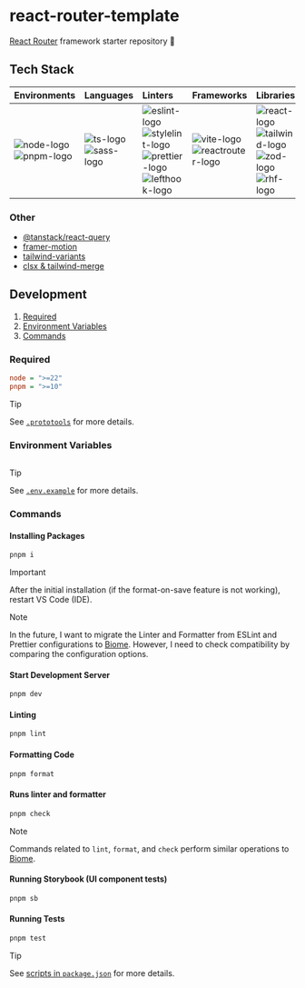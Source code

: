 # react-router-template

[React Router](https://github.com/remix-run/react-router) framework starter repository 🐢

## Tech Stack

| Environments                 | Languages                  | Linters                                                                     | Frameworks                          | Libraries                                                       | Testing                             | CI/CD                 |
| :--------------------------- | :------------------------- | :-------------------------------------------------------------------------- | :---------------------------------- | :-------------------------------------------------------------- | :---------------------------------- | :-------------------- |
| ![node-logo]<br>![pnpm-logo] | ![ts-logo]<br>![sass-logo] | ![eslint-logo]<br>![stylelint-logo]<br>![prettier-logo]<br>![lefthook-logo] | ![vite-logo]<br>![reactrouter-logo] | ![react-logo]<br>![tailwind-logo]<br>![zod-logo]<br>![rhf-logo] | ![vitest-logo]<br>![storybook-logo] | ![githubactions-logo] |

[node-logo]: https://img.shields.io/badge/-Node.js-5FA04E.svg?logo=nodedotjs&style=flat&logoColor=ffffff
[pnpm-logo]: https://img.shields.io/badge/-pnpm-F69220.svg?logo=pnpm&style=flat&logoColor=ffffff
[ts-logo]: https://img.shields.io/badge/-TypeScript-3178C6.svg?logo=typescript&style=flat&logoColor=ffffff
[sass-logo]: https://img.shields.io/badge/-Sass-CC6699.svg?logo=sass&style=flat&logoColor=ffffff
[eslint-logo]: https://img.shields.io/badge/-ESLint-4B32C3.svg?logo=eslint&style=flat&logoColor=ffffff
[stylelint-logo]: https://img.shields.io/badge/-Stylelint-263238.svg?logo=stylelint&style=flat&logoColor=ffffff
[prettier-logo]: https://img.shields.io/badge/-Prettier-F7B93E.svg?logo=prettier&style=flat&logoColor=000000
[lefthook-logo]: https://img.shields.io/badge/-Lefthook-FF1E1E.svg?logo=lefthook&style=flat&logoColor=000000
[vite-logo]: https://img.shields.io/badge/-Vite-646CFF.svg?logo=vite&style=flat&logoColor=ffffff
[reactrouter-logo]: https://img.shields.io/badge/-React%20Router-CA4245.svg?logo=reactrouter&style=flat&logoColor=ffffff
[react-logo]: https://img.shields.io/badge/-React-61DAFB.svg?logo=react&style=flat&logoColor=000000
[tailwind-logo]: https://img.shields.io/badge/-Tailwind%20CSS-06B6D4.svg?logo=tailwindcss&style=flat&logoColor=ffffff
[zod-logo]: https://img.shields.io/badge/-Zod-3E67B1.svg?logo=zod&style=flat&logoColor=ffffff
[rhf-logo]: https://img.shields.io/badge/-React%20Hook%20Form-EC5990.svg?logo=reacthookform&style=flat&logoColor=ffffff
[vitest-logo]: https://img.shields.io/badge/-Vitest-6E9F18.svg?logo=vitest&style=flat&logoColor=ffffff
[storybook-logo]: https://img.shields.io/badge/-Storybook-FF4785.svg?logo=storybook&style=flat&logoColor=ffffff
[githubactions-logo]: https://img.shields.io/badge/-GitHub%20Actions-2088FF.svg?logo=githubactions&style=flat&logoColor=ffffff

### Other

- [@tanstack/react-query](https://tanstack.com/query/latest/docs/framework/react/overview)
- [framer-motion](https://www.framer.com/motion)
- [tailwind-variants](https://www.tailwind-variants.org)
- [clsx & tailwind-merge](./src/utils/cn.ts)

## Development

1. [Required](#required)
2. [Environment Variables](#environment-variables)
3. [Commands](#commands)

### Required

```ini
node = ">=22"
pnpm = ">=10"
```

> [!TIP]
>
> See [`.prototools`](./.prototools) for more details.

### Environment Variables

```ini

```

> [!TIP]
>
> See [`.env.example`](./.env.example) for more details.

### Commands

#### Installing Packages

```sh
pnpm i
```

> [!IMPORTANT]
>
> After the initial installation (if the format-on-save feature is not working), restart VS Code (IDE).

> [!NOTE]
>
> In the future, I want to migrate the Linter and Formatter from ESLint and Prettier configurations to [Biome](https://biomejs.dev). However, I need to check compatibility by comparing the configuration options.

#### Start Development Server

```sh
pnpm dev
```

#### Linting

```sh
pnpm lint
```

#### Formatting Code

```sh
pnpm format
```

#### Runs linter and formatter

```sh
pnpm check
```

> [!NOTE]
>
> Commands related to `lint`, `format`, and `check` perform similar operations to [Biome](https://biomejs.dev/reference/cli/#biome-check).

#### Running Storybook (UI component tests)

```sh
pnpm sb
```

#### Running Tests

```sh
pnpm test
```

> [!TIP]
>
> See [scripts in `package.json`](./package.json) for more details.
